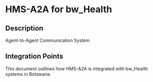 # HMS-A2A for bw_Health

## Description

Agent-to-Agent Communication System

## Integration Points

This document outlines how HMS-A2A is integrated with bw_Health systems in Botswana.
